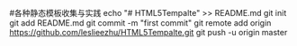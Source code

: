 #各种静态模板收集与实践
echo "# HTML5Tempalte" >> README.md
git init
git add README.md
git commit -m "first commit"
git remote add origin https://github.com/leslieezhu/HTML5Tempalte.git
git push -u origin master